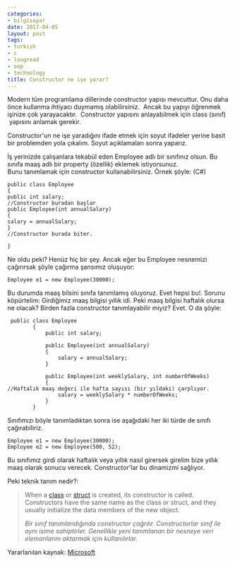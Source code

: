```yaml
---
categories:
- bilgisayar
date: 2017-04-05
layout: post
tags:
- turkish
- c
- longread
- oop
- technology
title: Constructor ne işe yarar?
---
```


Modern tüm programlama dillerinde constructor yapısı mevcuttur. Onu daha önce kullanma ihtiyacı duymamış olabilirsiniz.  Ancak bu yapıyı öğrenmek işinize çok yarayacaktır.  Constructor yapısını anlayabilmek için class (sınıf)  yapısını anlamak gerekir.

Constructor'un ne işe yaradığını ifade etmek için soyut ifadeler yerine basit bir problemden yola çıkalım. Soyut açıklamaları sonra yaparız.

İş yerinizde çalışanlara tekabül eden Employee adlı bir sınıfınız olsun. Bu sınıfa maaş adlı bir property (özellik) eklemek istiyorsunuz. Bunu tanımlamak için constructor kullanabilirsiniz. Örnek şöyle: (C#)

```
public class Employee
{
public int salary;
//Constructor buradan başlar
public Employee(int annualSalary)
{
salary = annualSalary;
}
//Constructor burada biter.

}

```

Ne oldu peki? Henüz hiç bir şey. Ancak eğer bu Employee nesnemizi çağırırsak şöyle çağırma şansımız oluşuyor:

```
Employee e1 = new Employee(30000);

```

Bu durumda maaş bilsini sınıfa tanımlamış oluyoruz. Evet hepsi bu!. Sorunu köpürtelim: Girdiğimiz maaş bilgisi yıllık idi. Peki maaş bilgisi haftalık olursa ne olacak? Birden fazla constructor tanımlayabilir miyiz? Evet. O da şöyle:

```
 public class Employee
        {
            public int salary;

            public Employee(int annualSalary)
            {
                salary = annualSalary;
            }

            public Employee(int weeklySalary, int numberOfWeeks)
            {
//Haftalık maaş değeri ile hafta sayısı (bir yıldaki) çarplıyor.
                salary = weeklySalary * numberOfWeeks;
            }
        }

```

Sınıfımızı böyle tanımladıktan sonra ise aşağıdaki her iki türde de sınıfı çağırabiliriz.

```
Employee e1 = new Employee(30000);
Employee e2 = new Employee(500, 52);

```

Bu sınıfımız girdi olarak haftalık veya yıllık nasıl girersek girelim bize yıllık maaş olarak sonucu verecek. Constructor'lar bu dinamizmi sağlıyor.

Peki teknik tanım nedir?:

> When a [class](https://msdn.microsoft.com/en-us/library/0b0thckt.aspx) or [struct](https://msdn.microsoft.com/en-us/library/ah19swz4.aspx) is created, its constructor is called. Constructors have the same name as the class or struct, and they usually initialize the data members of the new object.
> 
> _Bir sınıf tanımlandığında constructor çağrılır. Constructorlar sınıf ile aynı isime sahiptirler. Genellikle yeni tanımlanan bir nesneye veri elemanlarını aktarmak için kullanılırlar._

Yararlanılan kaynak: [Microsoft](https://msdn.microsoft.com/en-us/library/ms173115.aspx)
